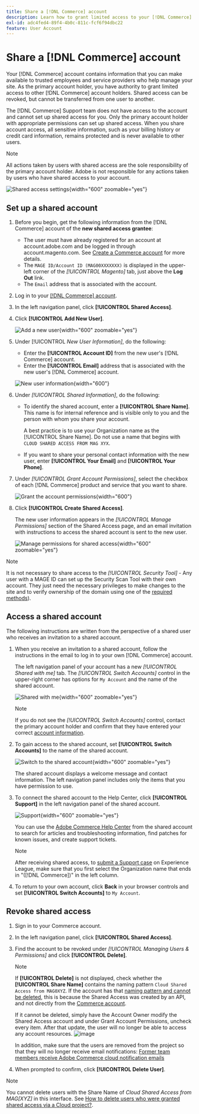 ```yaml
---
title: Share a [!DNL Commerce] account
description: Learn how to grant limited access to your [!DNL Commerce] account for other [!DNL Commerce] account holders.
exl-id: adc4fed4-89f4-4b0c-811c-fcf6f94dbc22
feature: User Account
---
```

# Share a [!DNL Commerce] account

Your [!DNL Commerce] account contains information that you can make available to trusted employees and service providers who help manage your site. As the primary account holder, you have authority to grant limited access to other [!DNL Commerce] account holders. Shared access can be revoked, but cannot be transferred from one user to another.

The [!DNL Commerce] Support team does not have access to the account and cannot set up shared access for you. Only the primary account holder with appropriate permissions can set up shared access. When you share account access, all sensitive information, such as your billing history or credit card information, remains protected and is never available to other users.

>[!NOTE]
>
>All actions taken by users with shared access are the sole responsibility of the primary account holder. Adobe is not responsible for any actions taken by users who have shared access to your account.

![Shared access settings](./assets/shared-access.png){width="600" zoomable="yes"}

## Set up a shared account

1. Before you begin, get the following information from the [!DNL Commerce] account of the **new shared access grantee**:

   - The user must have already registered for an account at account.adobe.com and be logged in through account.magento.com. See [Create a Commerce account](https://experienceleague.adobe.com/en/docs/commerce-admin/start/commerce-account/commerce-account-create#create-a-commerce-account) for more details.
   - The `MAGE ID/Account ID (MAG00XXXXXXX)` is displayed in the upper-left corner of the _[!UICONTROL Magento]_ tab, just above the **Log Out** link.
   - The `Email` address that is associated with the account.

1. Log in to your [[!DNL Commerce] account](commerce-account-create.md).

1. In the left navigation panel, click **[!UICONTROL Shared Access]**.

1. Click **[!UICONTROL Add New User]**.

   ![Add a new user](./assets/shared-access-add.png){width="600" zoomable="yes"}

1. Under [!UICONTROL _New User Information]_, do the following:

   - Enter the **[!UICONTROL Account ID]** from the new user's [!DNL Commerce] account.
   - Enter the **[!UICONTROL Email]** address that is associated with the new user's [!DNL Commerce] account.

   ![New user information](./assets/shared-new-user.png){width="600"}

1. Under _[!UICONTROL Shared Information]_, do the following:

   - To identify the shared account, enter a **[!UICONTROL Share Name]**. This name is for internal reference and is visible only to you and the person with whom you share your account.
   
     A best practice is to use your Organization name as the [!UICONTROL Share Name]. Do not use a name that begins with `CLOUD SHARED ACCESS FROM MAG XYX`.
   - If you want to share your personal contact information with the new user, enter **[!UICONTROL Your Email]** and **[!UICONTROL Your Phone]**.

1. Under _[!UICONTROL Grant Account Permissions]_, select the checkbox of each [!DNL Commerce] product and service that you want to share.

   ![Grant the account permissions](./assets/shared-permissions.png){width="600"}

1. Click **[!UICONTROL Create Shared Access]**.

   The new user information appears in the _[!UICONTROL Manage Permissions]_ section of the Shared Access page, and an email invitation with instructions to access the shared account is sent to the new user.

   ![Manage permissions for shared access](./assets/shared-manage-permissions.png){width="600" zoomable="yes"}

>[!NOTE]
>
>It is not necessary to share access to the _[!UICONTROL Security Tool]_ - Any user with a MAGE ID can set up the Security Scan Tool with their own account. They just need the necessary privileges to make changes to the site and to verify ownership of the domain using one of the [required methods](https://experienceleague.adobe.com/en/docs/commerce-admin/systems/security/security-scan)).

## Access a shared account

The following instructions are written from the perspective of a shared user who receives an invitation to a shared account.

1. When you receive an invitation to a shared account, follow the instructions in the email to log in to your own [!DNL Commerce] account.

   The left navigation panel of your account has a new _[!UICONTROL Shared with me]_ tab. The _[!UICONTROL Switch Accounts]_ control in the upper-right corner has options for `My Account` and the name of the shared account.

   ![Shared with me](./assets/shared-with-me.png){width="600" zoomable="yes"}

   >[!NOTE]
   >
   >   If you do not see the _[!UICONTROL Switch Accounts]_ control, contact the primary account holder and confirm that they have entered your correct [account information](#set-up-a-shared-account).


1. To gain access to the shared account, set **[!UICONTROL Switch Accounts]** to the name of the shared account.

   ![Switch to the shared account](./assets/shared-switch.png){width="600" zoomable="yes"}

   The shared account displays a welcome message and contact information. The left navigation panel includes only the items that you have permission to use.

1. To connect the shared account to the Help Center, click **[!UICONTROL Support]** in the left navigation panel of the shared account.

   ![Support](./assets/shared-support.png){width="600" zoomable="yes"}

   You can use the [Adobe Commerce Help Center](https://experienceleague.adobe.com/en/docs/commerce-knowledge-base/kb/overview) from the shared account to search for articles and troubleshooting information, find patches for known issues, and create support tickets.

   >[!NOTE]
   >
   >After receiving shared access, to [submit a Support case](https://experienceleague.adobe.com/en/docs/commerce-knowledge-base/kb/help-center-guide/magento-help-center-user-guide#support-case) on Experience League, make sure that you first select the Organization name that ends in "([!DNL Commerce])" in the left column.

1. To return to your own account, click **Back** in your browser controls and set **[!UICONTROL Switch Accounts]** to `My Account`.

## Revoke shared access

1. Sign in to your Commerce account.

1. In the left navigation panel, click **[!UICONTROL Shared Access]**.

1. Find the account to be revoked under _[!UICONTROL Managing Users & Permissions]_ and click **[!UICONTROL Delete]**. 

   >[!NOTE]
   >
   > If  **[!UICONTROL Delete]** is not displayed, check whether the **[!UICONTROL Share Name]** contains the naming pattern  `Cloud Shared Access from MAG0XYZ`. If the account has that [naming pattern and cannot be deleted](https://experienceleague.adobe.com/en/docs/commerce-knowledge-base/kb/help-center-guide/magento-help-center-user-guide#remove-cloud-shared-access-users), this is because the Shared Access was created by an API, and not directly from the [Commerce account](https://account.magento.com/).
   > 
   > If it cannot be deleted, simply have the Account Owner modify the Shared Access account and under Grant Account Permissions, uncheck every item. After that update, the user will no longer be able to access any account resources.
   > ![image](https://git.corp.adobe.com/AdobeDocs/commerce-admin.en/assets/38345/55f383e5-89c7-4832-bada-f765b522f4b5)
   >
   > In addition, make sure that the users are removed from the project so that they will no longer receive email notifications: [Former team members receive Adobe Commerce cloud notification emails](https://experienceleague.adobe.com/en/docs/commerce-knowledge-base/kb/troubleshooting/miscellaneous/former-teammembers-receive-cloud-notification-emails)


1. When prompted to confirm, click **[!UICONTROL Delete User]**.

 >[!NOTE]
 >
 >You cannot delete users with the Share Name of _Cloud Shared Access from MAG[XYZ]_ in this interface. See [How to delete users who were granted shared access via a Cloud project?](https://experienceleague.adobe.com/en/docs/commerce-knowledge-base/kb/help-center-guide/magento-help-center-user-guide#remove-cloud-shared-access-users).
